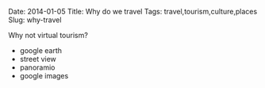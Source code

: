 Date: 2014-01-05
Title: Why do we travel
Tags: travel,tourism,culture,places
Slug: why-travel

Why not virtual tourism?
* google earth
* street view
* panoramio
* google images